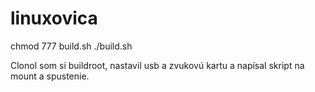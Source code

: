 # linuxovica
chmod 777 build.sh
./build.sh

Clonol som si buildroot, nastavil usb a zvukovú kartu a napísal skript na mount a spustenie.
